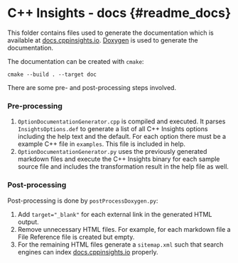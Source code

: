 # C++ Insights - docs {#readme_docs}

This folder contains files used to generate the documentation which is available at
[docs.cppinsights.io](https://docs.cppinsights.io). [Doxygen](http://doxygen.org) is used to generate the documentation.

The documentation can be created with `cmake`:

```
cmake --build . --target doc
```

There are some pre- and post-processing steps involved.

### Pre-processing

1. `OptionDocumentationGenerator.cpp` is compiled and executed. It parses `InsightsOptions.def` to generate a list of all
C++ Insights options including the help text and the default. For each option there must be a example C++ file in
`examples`. This file is included in help.
2. `OptionDocumentationGenerator.py` uses the previously generated markdown files and execute the C++ Insights binary
   for each sample source file and includes the transformation result in the help file as well.

### Post-processing

Post-processing is done by `postProcessDoxygen.py`:

1. Add `target="_blank"` for each external link in the generated HTML output.
2. Remove unnecessary HTML files. For example, for each markdown file a File Reference file is created but empty.
3. For the remaining HTML files generate a `sitemap.xml` such that search engines can index [docs.cppinsights.io](https://docs.cppinsights.io) properly.
